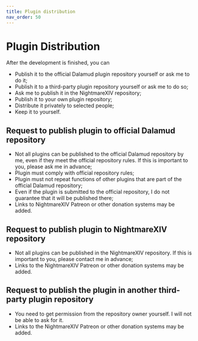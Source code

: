 ```yaml
---
title: Plugin distribution
nav_order: 50
---
```

# Plugin Distribution
After the development is finished, you can
- Publish it to the official Dalamud plugin repository yourself or ask me to do it;
- Publish it to a third-party plugin repository yourself or ask me to do so;
- Ask me to publish it in the NightmareXIV repository;
- Publish it to your own plugin repository;
- Distribute it privately to selected people;
- Keep it to yourself.

## Request to publish plugin to official Dalamud repository
- Not all plugins can be published to the official Dalamud repository by me, even if they meet the official repository rules. If this is important to you, please ask me in advance;
- Plugin must comply with official repository rules;
- Plugin must not repeat functions of other plugins that are part of the official Dalamud repository;
- Even if the plugin is submitted to the official repository, I do not guarantee that it will be published there;
- Links to NightmareXIV Patreon or other donation systems may be added.

## Request to publish plugin to NightmareXIV repository
- Not all plugins can be published in the NightmareXIV repository. If this is important to you, please contact me in advance;
- Links to the NightmareXIV Patreon or other donation systems may be added.

## Request to publish the plugin in another third-party plugin repository
- You need to get permission from the repository owner yourself. I will not be able to ask for it.
- Links to the NightmareXIV Patreon or other donation systems may be added.